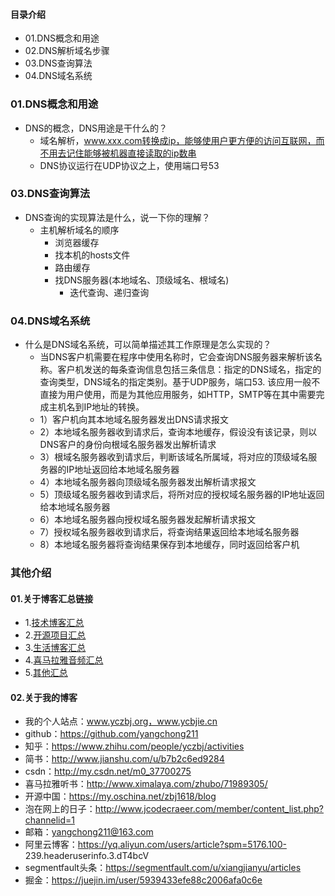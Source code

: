 #### 目录介绍
- 01.DNS概念和用途
- 02.DNS解析域名步骤
- 03.DNS查询算法
- 04.DNS域名系统





### 01.DNS概念和用途
- DNS的概念，DNS用途是干什么的？
    - 域名解析，www.xxx.com转换成ip，能够使用户更方便的访问互联网，而不用去记住能够被机器直接读取的ip数串
    - DNS协议运行在UDP协议之上，使用端口号53



### 03.DNS查询算法
- DNS查询的实现算法是什么，说一下你的理解？
    - 主机解析域名的顺序
        - 浏览器缓存
        - 找本机的hosts文件
        - 路由缓存
        - 找DNS服务器(本地域名、顶级域名、根域名)
            - 迭代查询、递归查询


### 04.DNS域名系统
- 什么是DNS域名系统，可以简单描述其工作原理是怎么实现的？
    - 当DNS客户机需要在程序中使用名称时，它会查询DNS服务器来解析该名称。客户机发送的每条查询信息包括三条信息：指定的DNS域名，指定的查询类型，DNS域名的指定类别。基于UDP服务，端口53. 该应用一般不直接为用户使用，而是为其他应用服务，如HTTP，SMTP等在其中需要完成主机名到IP地址的转换。
    - 1）客户机向其本地域名服务器发出DNS请求报文
    - 2）本地域名服务器收到请求后，查询本地缓存，假设没有该记录，则以DNS客户的身份向根域名服务器发出解析请求
    - 3）根域名服务器收到请求后，判断该域名所属域，将对应的顶级域名服务器的IP地址返回给本地域名服务器
    - 4）本地域名服务器向顶级域名服务器发出解析请求报文
    - 5）顶级域名服务器收到请求后，将所对应的授权域名服务器的IP地址返回给本地域名服务器
    - 6）本地域名服务器向授权域名服务器发起解析请求报文
    - 7）授权域名服务器收到请求后，将查询结果返回给本地域名服务器
    - 8）本地域名服务器将查询结果保存到本地缓存，同时返回给客户机






### 其他介绍
#### 01.关于博客汇总链接
- 1.[技术博客汇总](https://www.jianshu.com/p/614cb839182c)
- 2.[开源项目汇总](https://blog.csdn.net/m0_37700275/article/details/80863574)
- 3.[生活博客汇总](https://blog.csdn.net/m0_37700275/article/details/79832978)
- 4.[喜马拉雅音频汇总](https://www.jianshu.com/p/f665de16d1eb)
- 5.[其他汇总](https://www.jianshu.com/p/53017c3fc75d)



#### 02.关于我的博客
- 我的个人站点：www.yczbj.org，www.ycbjie.cn
- github：https://github.com/yangchong211
- 知乎：https://www.zhihu.com/people/yczbj/activities
- 简书：http://www.jianshu.com/u/b7b2c6ed9284
- csdn：http://my.csdn.net/m0_37700275
- 喜马拉雅听书：http://www.ximalaya.com/zhubo/71989305/
- 开源中国：https://my.oschina.net/zbj1618/blog
- 泡在网上的日子：http://www.jcodecraeer.com/member/content_list.php?channelid=1
- 邮箱：yangchong211@163.com
- 阿里云博客：https://yq.aliyun.com/users/article?spm=5176.100- 239.headeruserinfo.3.dT4bcV
- segmentfault头条：https://segmentfault.com/u/xiangjianyu/articles
- 掘金：https://juejin.im/user/5939433efe88c2006afa0c6e











